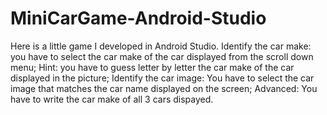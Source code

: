 # MiniCarGame-Android-Studio
Here is a little game I developed in Android Studio.
Identify the car make: you have to select the car make of the car displayed from the scroll down menu;
Hint: you have to guess letter by letter the car make of the car displayed in the picture;
Identify the car image: You have to select the car image that matches the car name displayed on the screen;
Advanced: You have to write the car make of all 3 cars dispayed.
